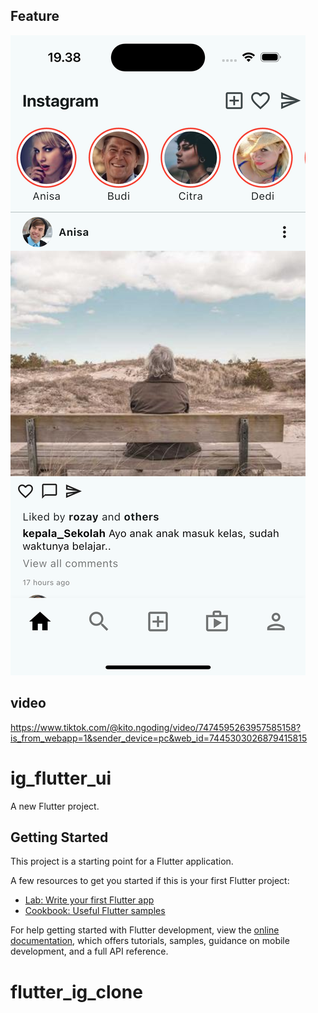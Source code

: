 ## Feature

![alt text](<Simulator Screenshot - iPhone 16 - 2025-02-23 at 19.38.52.png>)

## video

https://www.tiktok.com/@kito.ngoding/video/7474595263957585158?is_from_webapp=1&sender_device=pc&web_id=7445303026879415815

# ig_flutter_ui

A new Flutter project.

## Getting Started

This project is a starting point for a Flutter application.

A few resources to get you started if this is your first Flutter project:

- [Lab: Write your first Flutter app](https://docs.flutter.dev/get-started/codelab)
- [Cookbook: Useful Flutter samples](https://docs.flutter.dev/cookbook)

For help getting started with Flutter development, view the
[online documentation](https://docs.flutter.dev/), which offers tutorials,
samples, guidance on mobile development, and a full API reference.

# flutter_ig_clone
